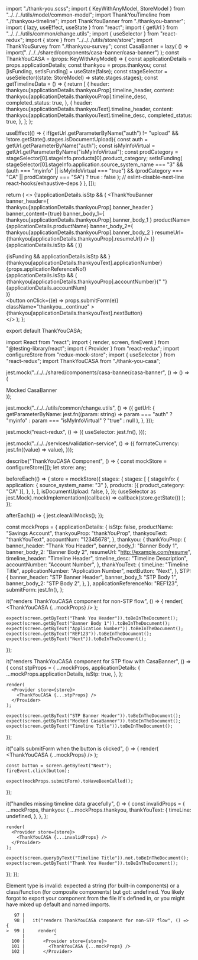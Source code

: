 import "./thank-you.scss";
import { KeyWithAnyModel, StoreModel } from "../../../utils/model/common-model";
import ThankYouTimeline from "./thankyou-timeline";
import ThankYouBanner from "./thankyou-banner";
import { lazy, useEffect, useState } from "react";
import { getUrl } from "../../../utils/common/change.utils";
import { useSelector } from "react-redux";
import { store } from "../../../utils/store/store";
import ThankYouSurvey from "./thankyou-survey";
const CasaBanner = lazy(
  () => import("../../../shared/components/casa-banner/casa-banner")
);
const ThankYouCASA = (props: KeyWithAnyModel) => {
  const applicationDetails = props.applicationDetails;
  const thankyou = props.thankyou;
  const [isFunding, setIsFunding] = useState(false);
  const stageSelector = useSelector((state: StoreModel) => state.stages.stages);
  const getTimelineData = () => {
    return [
      {
        header: thankyou[applicationDetails.thankyouProp].timeline_header,
        content: thankyou[applicationDetails.thankyouProp].timeline_desc,
        completed_status: true,
      },
      {
        header: thankyou[applicationDetails.thankyouText].timeline_header,
        content: thankyou[applicationDetails.thankyouText].timeline_desc,
        completed_status: true,
      },
    ];
  };

  useEffect(() => {
    if(getUrl.getParameterByName("auth") != "upload" && !store.getState().stages.isDocumentUpload){
    const auth = getUrl.getParameterByName("auth");
    const isMyInfoVirtual = getUrl.getParameterByName("isMyInfoVirtual");
    const prodCategory =
      stageSelector[0].stageInfo.products[0].product_category;
    setIsFunding(
      stageSelector[0].stageInfo.application.source_system_name === "3" &&
        (auth === "myinfo" || isMyInfoVirtual === "true") &&
        (prodCategory === "CA" || prodCategory === "SA")
        ? true
        : false
    );
    // eslint-disable-next-line react-hooks/exhaustive-deps
    }
  }, []);

  return (
    <>
      {!applicationDetails.isStp && (
        <ThankYouBanner
          banner_header={
            thankyou[applicationDetails.thankyouProp].banner_header
          }
          banner_content={true}
          banner_body_1={
            thankyou[applicationDetails.thankyouProp].banner_body_1
          }
          productName={applicationDetails.productName}
          banner_body_2={
            thankyou[applicationDetails.thankyouProp].banner_body_2
          }
          resumeUrl={thankyou[applicationDetails.thankyouProp].resumeUrl}
        />
      )}
      {applicationDetails.isStp && (
        <ThankYouBanner
          banner_header={thankyou.STP.banner_header}
          banner_content={true}
          banner_body_1={thankyou.STP.banner_body_1}
          productName={applicationDetails.productName}
          banner_body_2={thankyou.STP.banner_body_2}
        />
      )}
      <div className="thankyou__body__outer">
        <div className="thankyou__body">
          {isFunding && applicationDetails.isStp && <CasaBanner />}
          <div className="body__app-details">
            <label>
              {thankyou[applicationDetails.thankyouText].applicationNumber}
            </label>
            <div className="app-details__ref-no">
              {props.applicationReferenceNo!}
            </div>
          </div>
          {applicationDetails.isStp && (
            <div className="body__accn-no">
              <label>
                {thankyou[applicationDetails.thankyouProp].accountNumber}{" "}
                {applicationDetails.accountNum}
              </label>
            </div>
          )}
          <ThankYouTimeline
            title={thankyou[applicationDetails.thankyouText].timeLine}
            data={getTimelineData()}
            checkCompletedStatus={false}
          />
        </div>
        <ThankYouSurvey/>
      </div>
      <div className="body__refno">
        <button
          onClick={(e) => props.submitForm(e)}
          className="thankyou__continue"
        >
          {thankyou[applicationDetails.thankyouText].nextButton}
        </button>
      </div>
    </>
  );
};

export default ThankYouCASA;


import React from "react";
import { render, screen, fireEvent } from "@testing-library/react";
import { Provider } from "react-redux";
import configureStore from "redux-mock-store";
import { useSelector } from "react-redux";
import ThankYouCASA from "./thank-you-casa";

jest.mock("../../../shared/components/casa-banner/casa-banner", () => () => (
  <div>Mocked CasaBanner</div>
));

jest.mock("../../../utils/common/change.utils", () => ({
  getUrl: {
    getParameterByName: jest.fn((param: string) =>
      param === "auth" ? "myinfo" : param === "isMyInfoVirtual" ? "true" : null
    ),
  },
}));

jest.mock("react-redux", () => ({
  useSelector: jest.fn(),
}));

jest.mock("../../../services/validation-service", () => ({
  formateCurrency: jest.fn((value) => value),
}));

describe("ThankYouCASA Component", () => {
  const mockStore = configureStore([]);
  let store: any;

  beforeEach(() => {
    store = mockStore({
      stages: {
        stages: [
          {
            stageInfo: {
              application: { source_system_name: "3" },
              products: [{ product_category: "CA" }],
            },
          },
        ],
        isDocumentUpload: false,
      },
    });
    (useSelector as jest.Mock).mockImplementation((callback) =>
      callback(store.getState())
    );
  });

  afterEach(() => {
    jest.clearAllMocks();
  });

  const mockProps = {
    applicationDetails: {
      isStp: false,
      productName: "Savings Account",
      thankyouProp: "thankYouProp",
      thankyouText: "thankYouText",
      accountNum: "12345678",
    },
    thankyou: {
      thankYouProp: {
        banner_header: "Thank You Header",
        banner_body_1: "Banner Body 1",
        banner_body_2: "Banner Body 2",
        resumeUrl: "http://example.com/resume",
        timeline_header: "Timeline Header",
        timeline_desc: "Timeline Description",
        accountNumber: "Account Number",
      },
      thankYouText: {
        timeLine: "Timeline Title",
        applicationNumber: "Application Number",
        nextButton: "Next",
      },
      STP: {
        banner_header: "STP Banner Header",
        banner_body_1: "STP Body 1",
        banner_body_2: "STP Body 2",
      },
    },
    applicationReferenceNo: "REF123",
    submitForm: jest.fn(),
  };

  it("renders ThankYouCASA component for non-STP flow", () => {
    render(
      <Provider store={store}>
        <ThankYouCASA {...mockProps} />
      </Provider>
    );

    expect(screen.getByText("Thank You Header")).toBeInTheDocument();
    expect(screen.getByText("Banner Body 1")).toBeInTheDocument();
    expect(screen.getByText("Application Number")).toBeInTheDocument();
    expect(screen.getByText("REF123")).toBeInTheDocument();
    expect(screen.getByText("Next")).toBeInTheDocument();
  });

  it("renders ThankYouCASA component for STP flow with CasaBanner", () => {
    const stpProps = {
      ...mockProps,
      applicationDetails: {
        ...mockProps.applicationDetails,
        isStp: true,
      },
    };

    render(
      <Provider store={store}>
        <ThankYouCASA {...stpProps} />
      </Provider>
    );

    expect(screen.getByText("STP Banner Header")).toBeInTheDocument();
    expect(screen.getByText("Mocked CasaBanner")).toBeInTheDocument();
    expect(screen.getByText("Timeline Title")).toBeInTheDocument();
  });

  it("calls submitForm when the button is clicked", () => {
    render(
      <Provider store={store}>
        <ThankYouCASA {...mockProps} />
      </Provider>
    );

    const button = screen.getByText("Next");
    fireEvent.click(button);

    expect(mockProps.submitForm).toHaveBeenCalled();
  });

  it("handles missing timeline data gracefully", () => {
    const invalidProps = {
      ...mockProps,
      thankyou: {
        ...mockProps.thankyou,
        thankYouText: {
          timeLine: undefined,
        },
      },
    };

    render(
      <Provider store={store}>
        <ThankYouCASA {...invalidProps} />
      </Provider>
    );

    expect(screen.queryByText("Timeline Title")).not.toBeInTheDocument();
    expect(screen.getByText("Thank You Header")).toBeInTheDocument();
  });
});


 Element type is invalid: expected a string (for built-in components) or a class/function (for composite components) but got: undefined. You likely forgot to export your component from the file it's defined in, or you might have mixed up default and named imports.

       97 |
       98 |   it("renders ThankYouCASA component for non-STP flow", () => {
    >  99 |     render(
          |           ^
      100 |       <Provider store={store}>
      101 |         <ThankYouCASA {...mockProps} />
      102 |       </Provider>
